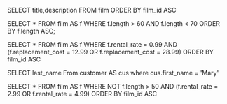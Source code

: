 SELECT title,description FROM film ORDER BY film_id ASC

SELECT * FROM film AS f WHERE f.length > 60 AND f.length < 70 ORDER BY f.length ASC;

SELECT * FROM film AS f WHERE f.rental_rate = 0.99 AND (f.replacement_cost = 12.99 OR f.replacement_cost = 28.99) ORDER BY film_id ASC

SELECT last_name From customer AS cus where cus.first_name = 'Mary'

SELECT * FROM film AS f WHERE NOT f.length > 50 AND (f.rental_rate = 2.99 OR f.rental_rate = 4.99) ORDER BY film_id ASC
